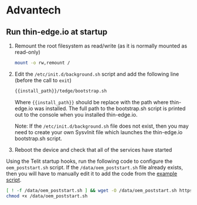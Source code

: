 # Advantech

## Run thin-edge.io at startup

1. Remount the root filesystem as read/write (as it is normally mounted as read-only)

    ```sh
    mount -o rw,remount /
    ```

2. Edit the `/etc/init.d/background.sh` script and add the following line (before the call to `exit`)

    ```sh
    {{install_path}}/tedge/bootstrap.sh
    ```

    Where `{{install_path}}` should be replace with the path where thin-edge.io was installed. The full path to the bootstrap.sh script is printed out to the console when you installed thin-edge.io.

    Note: If the `/etc/init.d/background.sh` file does not exist, then you may need to create your own SysvInit file which launches the thin-edge.io bootstrap.sh script.

3. Reboot the device and check that all of the services have started

Using the Telit startup hooks, run the following code to configure the `oem_poststart.sh` script. If the `/data/oem_poststart.sh` file already exists, then you will have to manually edit it to add the code from the [example script](https://raw.githubusercontent.com/thin-edge/tedge-standalone/main/docs/oem_poststart.sh).

```sh
[ ! -f /data/oem_poststart.sh ] && wget -O /data/oem_poststart.sh https://raw.githubusercontent.com/thin-edge/tedge-standalone/main/docs/oem_poststart.sh
chmod +x /data/oem_poststart.sh
```
